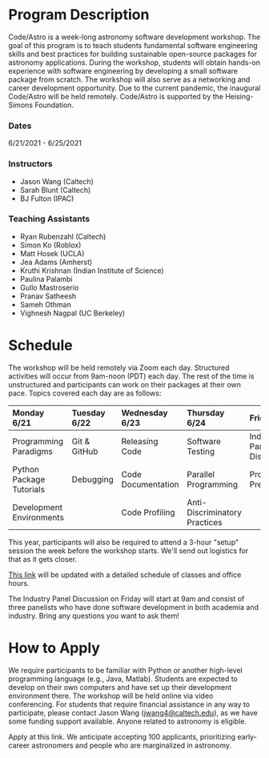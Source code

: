 # Program Description

​Code/Astro is a week-long astronomy software development workshop. The goal of this program is to teach students fundamental software engineering skills and best practices for building sustainable open-source packages for astronomy applications. During the workshop, students will obtain hands-on experience with software engineering by developing a small software package from scratch. The workshop will also serve as a networking and career development opportunity. Due to the current pandemic, the inaugural Code/Astro will be held remotely. Code/Astro is supported by the Heising-Simons Foundation.

### Dates
6/21/2021 - 6/25/2021

### Instructors

 * Jason Wang (Caltech)
 * Sarah Blunt (Caltech)
 * BJ Fulton (IPAC)
 
### Teaching Assistants
 
 * Ryan Rubenzahl (Caltech)
 * Simon Ko (Roblox)
 * Matt Hosek (UCLA)
 * Jea Adams (Amherst)
 * Kruthi Krishnan (Indian Institute of Science)
 * Paulina Palambi 
 * Gullo Mastroserio
 * Pranav Satheesh 
 * Sameh Othman
 * Vighnesh Nagpal (UC Berkeley)

# ​Schedule

 The workshop will be held remotely via Zoom each day. Structured activities will occur from 9am-noon (PDT) each day. The rest of the time is unstructured and participants can work on their packages at their own pace. Topics covered each day are as follows:

| Monday 6/21   | Tuesday 6/22  | Wednesday 6/23  | Thursday 6/24  | Friday 6/25   |
| :------------ | :------------ | :-------------- | :------------- | :------------ |
| Programming Paradigms      | Git & GitHub            | Releasing Code          | Software Testing              | Industry Panel Discussion     |
| Python Package Tutorials   | Debugging               | Code Documentation      | Parallel Programming          | Project Presentations |
| Development Environments   |                         | Code Profiling          | Anti-Discriminatory Practices |        |

This year, participants will also be required to attend a 3-hour "setup" session the week before the workshop starts. We'll send out logistics for that as it gets closer.

[This link](https://calendar.google.com/calendar/embed?height=600&amp;wkst=1&amp;bgcolor=%23ffffff&amp;ctz=America%2FLos_Angeles&amp;src=ZTExaWdnaGdncmU5a2FnaTg4bDM3Z2FkODhAZ3JvdXAuY2FsZW5kYXIuZ29vZ2xlLmNvbQ&amp;color=%23009688&amp;title=Code%2FAstro) will be updated with a detailed schedule of classes and office hours.

The Industry Panel Discussion on Friday will start at 9am and consist of three panelists who have done software development in both academia and industry. Bring any questions you want to ask them!

# How to Apply

We require participants to be familiar with Python or another high-level programming language (e.g., Java, Matlab). Students are expected to develop on their own computers and have set up their development environment there. The workshop will be held online via video conferencing. For students that require financial assistance in any way to participate, please contact Jason Wang (jwang4@caltech.edu), as we have some funding support available. Anyone related to astronomy is eligible. 

Apply at this link. We anticipate accepting 100 applicants, prioritizing early-career astronomers and people who are marginalized in astronomy. 
